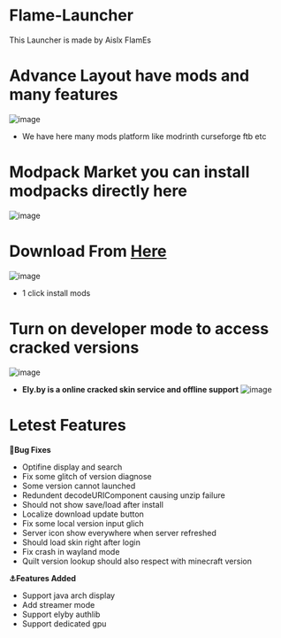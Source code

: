 # Flame-Launcher
This Launcher is made by Aislx FlamEs

# **Advance Layout have mods and many features**
![image](https://github.com/aislxflames/flame-launcher/assets/120901302/9982698c-4169-4154-a615-b3cf4306401f)
- We have here many mods platform like modrinth curseforge ftb etc


# Modpack Market you can install modpacks directly here
![image](https://github.com/aislxflames/flame-launcher/assets/120901302/8e7ee429-99ef-4c24-9da6-779d9a095436)

# **Download From [Here](https://github.com/aislxflames/flame-launcher/releases)**
![image](https://github.com/aislxflames/flame-launcher/assets/120901302/b7885e86-6881-4201-a98f-b307f8b9d99f)
- 1 click install mods


# **Turn on developer mode to access cracked versions**
![image](https://github.com/aislxflames/flame-launcher/assets/120901302/2f208a69-063c-4db0-9ed6-5ec09121029b)

- **Ely.by is a online cracked skin service and offline support**
![image](https://github.com/aislxflames/flame-launcher/assets/120901302/905d4c07-5062-4692-a799-f4e936bce549)



# Letest Features
**🐛Bug Fixes**

- Optifine display and search 
- Fix some glitch of version diagnose 
- Some version cannot launched 
- Redundent decodeURIComponent causing unzip failure 
- Should not show save/load after install 
- Localize download update button 
- Fix some local version input glich 
- Server icon show everywhere when server refreshed
- Should load skin right after login
- Fix crash in wayland mode 
- Quilt version lookup should also respect with minecraft version 

**⚓Features Added**

- Support java arch display 
- Add streamer mode
- Support elyby authlib
- Support dedicated gpu 
